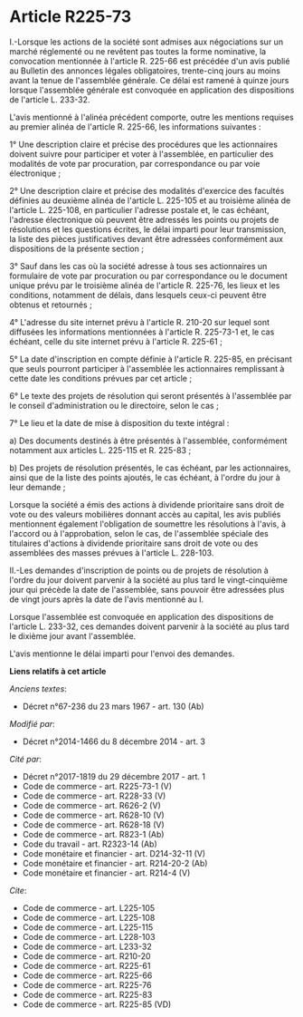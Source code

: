 # Article R225-73

I.-Lorsque les actions de la société sont admises aux négociations sur un marché réglementé ou ne revêtent pas toutes la
forme nominative, la convocation mentionnée à l'article R. 225-66 est précédée d'un avis publié au Bulletin des annonces
légales obligatoires, trente-cinq jours au moins avant la tenue de l'assemblée générale. Ce délai est ramené à quinze jours
lorsque l'assemblée générale est convoquée en application des dispositions de l'article L. 233-32. 

L'avis mentionné à l'alinéa précédent comporte, outre les mentions requises au premier alinéa de l'article R. 225-66, les
informations suivantes : 

1° Une description claire et précise des procédures que les actionnaires doivent suivre pour participer et voter à
l'assemblée, en particulier des modalités de vote par procuration, par correspondance ou par voie électronique ; 

2° Une description claire et précise des modalités d'exercice des facultés définies au deuxième alinéa de l'article L.
225-105 et au troisième alinéa de l'article L. 225-108, en particulier l'adresse postale et, le cas échéant, l'adresse
électronique où peuvent être adressés les points ou projets de résolutions et les questions écrites, le délai imparti pour
leur transmission, la liste des pièces justificatives devant être adressées conformément aux dispositions de la présente
section ; 

3° Sauf dans les cas où la société adresse à tous ses actionnaires un formulaire de vote par procuration ou par
correspondance ou le document unique prévu par le troisième alinéa de l'article R. 225-76, les lieux et les conditions,
notamment de délais, dans lesquels ceux-ci peuvent être obtenus et retournés ; 

4° L'adresse du site internet prévu à l'article R. 210-20 sur lequel sont diffusées les informations mentionnées à l'article
R. 225-73-1 et, le cas échéant, celle du site internet prévu à l'article R. 225-61 ; 

5° La date d'inscription en compte définie à l'article R. 225-85, en précisant que seuls pourront participer à l'assemblée
les actionnaires remplissant à cette date les conditions prévues par cet article ; 

6° Le texte des projets de résolution qui seront présentés à l'assemblée par le conseil d'administration ou le directoire,
selon le cas ; 

7° Le lieu et la date de mise à disposition du texte intégral : 

a) Des documents destinés à être présentés à l'assemblée, conformément notamment aux articles L. 225-115 et R. 225-83 ; 

b) Des projets de résolution présentés, le cas échéant, par les actionnaires, ainsi que de la liste des points ajoutés, le
cas échéant, à l'ordre du jour à leur demande ; 

Lorsque la société a émis des actions à dividende prioritaire sans droit de vote ou des valeurs mobilières donnant accès au
capital, les avis publiés mentionnent également l'obligation de soumettre les résolutions à l'avis, à l'accord ou à
l'approbation, selon le cas, de l'assemblée spéciale des titulaires d'actions à dividende prioritaire sans droit de vote ou
des assemblées des masses prévues à l'article L. 228-103. 

II.-Les demandes d'inscription de points ou de projets de résolution à l'ordre du jour doivent parvenir à la société au plus
tard le vingt-cinquième jour qui précède la date de l'assemblée, sans pouvoir être adressées plus de vingt jours après la
date de l'avis mentionné au I. 

Lorsque l'assemblée est convoquée en application des dispositions de l'article L. 233-32, ces demandes doivent parvenir à la
société au plus tard le dixième jour avant l'assemblée. 

L'avis mentionne le délai imparti pour l'envoi des demandes.

**Liens relatifs à cet article**

_Anciens textes_:

  - Décret n°67-236 du 23 mars 1967 - art. 130 (Ab)

_Modifié par_:

  - Décret n°2014-1466 du 8 décembre 2014 - art. 3

_Cité par_:

  - Décret n°2017-1819 du 29 décembre 2017 - art. 1
  - Code de commerce - art. R225-73-1 (V)
  - Code de commerce - art. R228-33 (V)
  - Code de commerce - art. R626-2 (V)
  - Code de commerce - art. R628-10 (V)
  - Code de commerce - art. R628-18 (V)
  - Code de commerce - art. R823-1 (Ab)
  - Code du travail - art. R2323-14 (Ab)
  - Code monétaire et financier - art. D214-32-11 (V)
  - Code monétaire et financier - art. R214-20-2 (Ab)
  - Code monétaire et financier - art. R214-4 (V)

_Cite_:

  - Code de commerce - art. L225-105
  - Code de commerce - art. L225-108
  - Code de commerce - art. L225-115
  - Code de commerce - art. L228-103
  - Code de commerce - art. L233-32
  - Code de commerce - art. R210-20
  - Code de commerce - art. R225-61
  - Code de commerce - art. R225-66
  - Code de commerce - art. R225-76
  - Code de commerce - art. R225-83
  - Code de commerce - art. R225-85 (VD)

